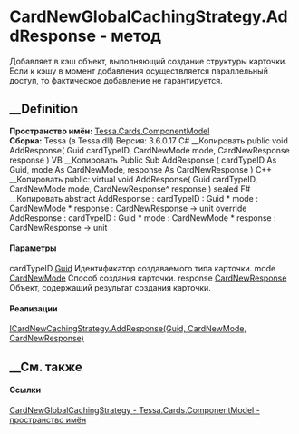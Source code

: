 # CardNewGlobalCachingStrategy.AddResponse - метод
Добавляет в кэш объект, выполняющий создание структуры карточки. Если к кэшу в
момент добавления осуществляется параллельный доступ, то фактическое
добавление не гарантируется.
## __Definition
 **Пространство имён:**
[Tessa.Cards.ComponentModel](N_Tessa_Cards_ComponentModel.htm)  
 **Сборка:** Tessa (в Tessa.dll) Версия: 3.6.0.17
C# __Копировать
     public void AddResponse(
    	Guid cardTypeID,
    	CardNewMode mode,
    	CardNewResponse response
    )
VB __Копировать
     Public Sub AddResponse ( 
    	cardTypeID As Guid,
    	mode As CardNewMode,
    	response As CardNewResponse
    )
C++ __Копировать
     public:
    virtual void AddResponse(
    	Guid cardTypeID, 
    	CardNewMode mode, 
    	CardNewResponse^ response
    ) sealed
F# __Копировать
     abstract AddResponse : 
            cardTypeID : Guid * 
            mode : CardNewMode * 
            response : CardNewResponse -> unit 
    override AddResponse : 
            cardTypeID : Guid * 
            mode : CardNewMode * 
            response : CardNewResponse -> unit 
#### Параметры
cardTypeID [Guid](https://learn.microsoft.com/dotnet/api/system.guid)
    Идентификатор создаваемого типа карточки.
mode [CardNewMode](T_Tessa_Cards_CardNewMode.htm)
    Способ создания карточки.
response [CardNewResponse](T_Tessa_Cards_CardNewResponse.htm)
    Объект, содержащий результат создания карточки.
#### Реализации
[ICardNewCachingStrategy.AddResponse(Guid, CardNewMode,
CardNewResponse)](M_Tessa_Cards_ComponentModel_ICardNewCachingStrategy_AddResponse.htm)  
##  __См. также
#### Ссылки
[CardNewGlobalCachingStrategy -
](T_Tessa_Cards_ComponentModel_CardNewGlobalCachingStrategy.htm)
[Tessa.Cards.ComponentModel - пространство
имён](N_Tessa_Cards_ComponentModel.htm)
